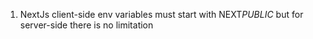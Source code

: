 1. NextJs client-side env variables must start with NEXT*PUBLIC*
   but for server-side there is no limitation
